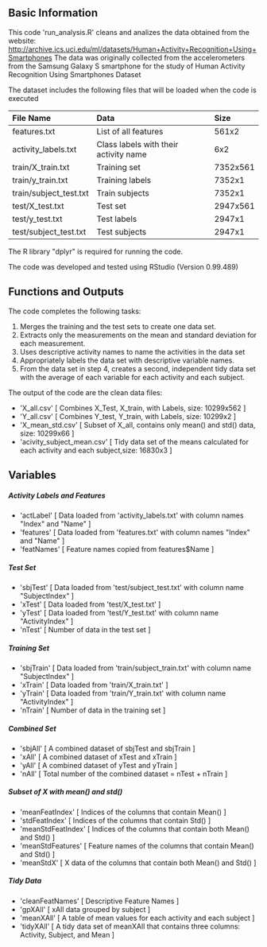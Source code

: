 ## Basic Information

This code 'run_analysis.R' cleans and analizes the data obtained from the website:
http://archive.ics.uci.edu/ml/datasets/Human+Activity+Recognition+Using+Smartphones
The data was originally collected from the accelerometers from the Samsung Galaxy S smartphone 
for the study of Human Activity Recognition Using Smartphones Dataset

The dataset includes the following files that will be loaded when the code is executed

| File Name              | Data                                 | Size     |
| :------------------------ |:-------------------------------------- | :---------- | 
| features.txt           | List of all features                 | 561x2    |
| activity_labels.txt    | Class labels with their activity name| 6x2      |
| train/X_train.txt      | Training set                         | 7352x561 |
| train/y_train.txt      | Training labels                      | 7352x1   |
| train/subject_test.txt | Train subjects                       | 7352x1   |
| test/X_test.txt        | Test set                             | 2947x561 |
| test/y_test.txt        | Test labels                          | 2947x1   |
| test/subject_test.txt  | Test subjects                        | 2947x1   |

The R library "dplyr" is required for running the code.

The code was developed and tested using RStudio (Version 0.99.489)

## Functions and Outputs

The code completes the following tasks:

1. Merges the training and the test sets to create one data set.
2. Extracts only the measurements on the mean and standard deviation for each measurement.
3. Uses descriptive activity names to name the activities in the data set
4. Appropriately labels the data set with descriptive variable names.
5. From the data set in step 4, creates a second, independent tidy data set with the 
   average of each variable for each activity and each subject.

The output of the code are the clean data files:

- 'X_all.csv'                [ Combines X_Test, X_train, with Labels,                size: 10299x562 ]
- 'Y_all.csv'                [ Combines Y_test, Y_train, with Labels,                size: 10299x2 ]
- 'X_mean_std.csv'           [ Subset of X_all, contains only mean() and std() data, size: 10299x66 ]
- 'acivity_subject_mean.csv' [ Tidy data set of the means calculated for each activity and each subject,size: 16830x3 ] 

## Variables 

##### Activity Labels and Features

- 'actLabel'  [ Data loaded from 'activity_labels.txt' with column names "Index" and "Name" ]
- 'features'  [ Data loaded from 'features.txt' with column names "Index" and "Name" ]
- 'featNames' [ Feature names copied from features$Name ]

##### Test Set

- 'sbjTest'   [ Data loaded from 'test/subject_test.txt' with column name "SubjectIndex" ]
- 'xTest'     [ Data loaded from 'test/X_test.txt' ]
- 'yTest'     [ Data loaded from 'test/Y_test.txt' with column name "ActivityIndex" ]
- 'nTest'     [ Number of data in the test set ]

##### Training Set

- 'sbjTrain'  [ Data loaded from 'train/subject_train.txt' with column name "SubjectIndex" ]
- 'xTrain'    [ Data loaded from 'train/X_train.txt' ]
- 'yTrain'    [ Data loaded from 'train/Y_train.txt' with column name "ActivityIndex" ]
- 'nTrain'    [ Number of data in the training set ]

##### Combined Set

- 'sbjAll'    [ A combined dataset of sbjTest and sbjTrain ]
- 'xAll'      [ A combined dataset of xTest and xTrain ]
- 'yAll'      [ A combined dataset of yTest and yTrain ]
- 'nAll'      [ Total number of the combined dataset = nTest + nTrain ]

##### Subset of X with mean() and std() 

- 'meanFeatIndex'    [ Indices of the columns that contain Mean() ]
- 'stdFeatIndex'     [ Indices of the columns that contain Std() ]
- 'meanStdFeatIndex' [ Indices of the columns that contain both Mean() and Std() ]
- 'meanStdFeatures'  [ Feature names of the columns that contain Mean() and Std() ]
- 'meanStdX'         [ X data of the columns that contain both Mean() and Std() ]

##### Tidy Data

- 'cleanFeatNames'   [ Descriptive Feature Names ]
- 'gpXAll'           [ xAll data grouped by subject ]
- 'meanXAll'         [ A table of mean values for each activity and each subject ]
- 'tidyXAll'         [ A tidy data set of meanXAll that contains three columns: Activity, Subject, and Mean ]


